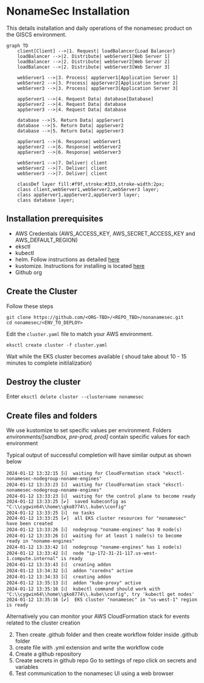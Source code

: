 # NonameSec Installation

This details installation and daily operations of the nonamesec product on the GISCS environment. 



```mermaid
graph TD
    client[Client] -->|1. Request| loadBalancer{Load Balancer}
    loadBalancer -->|2. Distribute| webServer1[Web Server 1]
    loadBalancer -->|2. Distribute| webServer2[Web Server 2]
    loadBalancer -->|2. Distribute| webServer3[Web Server 3]

    webServer1 -->|3. Process| appServer1[Application Server 1]
    webServer2 -->|3. Process| appServer2[Application Server 2]
    webServer3 -->|3. Process| appServer3[Application Server 3]

    appServer1 -->|4. Request Data| database[Database]
    appServer2 -->|4. Request Data| database
    appServer3 -->|4. Request Data| database

    database -->|5. Return Data| appServer1
    database -->|5. Return Data| appServer2
    database -->|5. Return Data| appServer3

    appServer1 -->|6. Response| webServer1
    appServer2 -->|6. Response| webServer2
    appServer3 -->|6. Response| webServer3

    webServer1 -->|7. Deliver| client
    webServer2 -->|7. Deliver| client
    webServer3 -->|7. Deliver| client

    classDef layer fill:#f9f,stroke:#333,stroke-width:2px;
    class client,webServer1,webServer2,webServer3 layer;
    class appServer1,appServer2,appServer3 layer;
    class database layer;

```
## Installation prerequisites

 - AWS Credentials (AWS_ACCESS_KEY, AWS_SECRET_ACCESS_KEY and AWS_DEFAULT_REGION)
 - eksctl
 - kubectl
 - helm. Follow instructions as detailed [here](https://helm.sh/docs/intro/install/) 
 - kustomize. Instructions for installing is located [here](https://kubectl.docs.kubernetes.io/installation/kustomize/)
 - Github org


## Create the Cluster
Follow these steps

    git clone https://github.com/<ORG-TBD>/<REPO_TBD>/nonanamesec.git
    cd nonamesec/<ENV_TO_DEPLOY>
Edit the ```cluster.yaml``` file to match your AWS environment.

    eksctl create cluster -f cluster.yaml
Wait while the EKS cluster becomes available ( shoud take about 10 - 15 minutes to complete initilalization)


## Destroy the cluster

Enter ```eksctl delete cluster --clustername nonamesec```


## Create files and folders

We use kustomize to set specific values per environment. Folders *environments/[sandbox, pre-prod, prod]* contain specific values for each environment








Typical output of successful completion will have similar output as shown below

```
2024-01-12 13:32:15 [ℹ]  waiting for CloudFormation stack "eksctl-nonamesec-nodegroup-noname-engines"
2024-01-12 13:33:23 [ℹ]  waiting for CloudFormation stack "eksctl-nonamesec-nodegroup-noname-engines"
2024-01-12 13:33:23 [ℹ]  waiting for the control plane to become ready
2024-01-12 13:33:25 [✔]  saved kubeconfig as "C:\\cygwin64\\home\\gko8774\\.kube\\config"
2024-01-12 13:33:25 [ℹ]  no tasks
2024-01-12 13:33:25 [✔]  all EKS cluster resources for "nonamesec" have been created
2024-01-12 13:33:26 [ℹ]  nodegroup "noname-engines" has 0 node(s)
2024-01-12 13:33:26 [ℹ]  waiting for at least 1 node(s) to become ready in "noname-engines"
2024-01-12 13:33:42 [ℹ]  nodegroup "noname-engines" has 1 node(s)
2024-01-12 13:33:42 [ℹ]  node "ip-172-31-21-117.us-west-1.compute.internal" is ready
2024-01-12 13:33:43 [ℹ]  creating addon
2024-01-12 13:34:32 [ℹ]  addon "coredns" active
2024-01-12 13:34:33 [ℹ]  creating addon
2024-01-12 13:35:13 [ℹ]  addon "kube-proxy" active
2024-01-12 13:35:16 [ℹ]  kubectl command should work with "C:\\cygwin64\\home\\gko8774\\.kube\\config", try 'kubectl get nodes'
2024-01-12 13:35:16 [✔]  EKS cluster "nonamesec" in "us-west-1" region is ready

```
Alternatively you can monitor your AWS CloudFormation  stack for events related to the cluster creation

2. Then create .github folder and then create workflow folder inside .github folder 
3. create file with .yml extension and write the workflow code
4. Create a github repository 
5. Create secrets in github repo
        Go to settings of repo
        click on secrets and variables
6. Test communication to the nonamesec UI using a web browser

